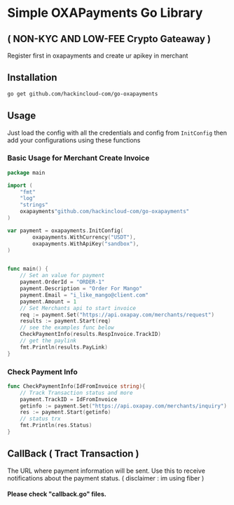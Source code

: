 # Simple OXAPayments Go Library 
## ( NON-KYC AND LOW-FEE Crypto Gateaway )

Register first in oxapayments and create ur apikey in merchant

## Installation

```bash
go get github.com/hackincloud-com/go-oxapayments
```

## Usage

Just load the config with all the credentials and config from `InitConfig` then add your configurations using these functions

### Basic Usage for Merchant Create Invoice
```go
package main

import (
	"fmt"
	"log"
	"strings"
	oxapayments"github.com/hackincloud-com/go-oxapayments"
)

var payment = oxapayments.InitConfig(
		oxapayments.WithCurrency("USDT"),
		oxapayments.WithApiKey("sandbox"),
)


func main() {
	// Set an value for payment
	payment.OrderId = "ORDER-1"
	payment.Description = "Order For Mango"
	payment.Email = "i_like_mango@client.com"
	payment.Amount = 1 
    // Set Merchants api to start invoice
	req := payment.Set("https://api.oxapay.com/merchants/request")
	results := payment.Start(req)
	// see the examples func below
	CheckPaymentInfo(results.RespInvoice.TrackID) 
	// get the paylink
    fmt.Println(results.PayLink)
}
```

### Check Payment Info
```go
func CheckPaymentInfo(IdFromInvoice string){
	// Track Transaction status and more
    payment.TrackID = IdFromInvoice
    getinfo := payment.Set("https://api.oxapay.com/merchants/inquiry")
	res := payment.Start(getinfo)
	// status trx
    fmt.Println(res.Status) 
}
```

## CallBack ( Tract Transaction )
The URL where payment information will be sent. Use this to receive notifications about the payment status.
( disclaimer : im using fiber )
#### Please check "callback.go" files.